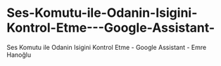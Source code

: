 # Ses-Komutu-ile-Odanin-Isigini-Kontrol-Etme---Google-Assistant-
Ses Komutu ile Odanin Isigini Kontrol Etme - Google Assistant - Emre Hanoğlu
